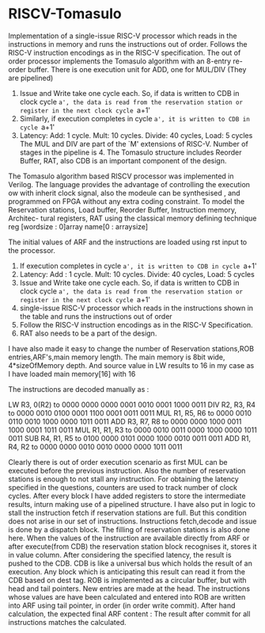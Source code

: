 # RISCV-Tomasulo
Implementation of a single-issue RISC-V processor which reads in the instructions in memory and runs the instructions out of order. Follows the RISC-V instruction encodings as in the RISC-V specification. The out of order processor implements the Tomasulo algorithm with an 8-entry re-order buffer.
There is one execution unit for ADD, one for MUL/DIV (They are pipelined)
1. Issue and Write take one cycle each. So, if data is written to CDB in clock cycle `a', the data is
read from the reservation station or register in the next clock cycle `a+1'
2. Similarly, if execution completes in cycle `a', it is written to CDB in cycle `a+1' 
3. Latency: Add: 1 cycle. Mult: 10 cycles. Divide: 40 cycles, Load: 5 cycles
The MUL and DIV are part of the `M' extensions of RISC-V. Number of stages in the pipeline is 4.
The Tomasulo structure includes Reorder Buffer, RAT, also CDB is an important component of the design.

The Tomasulo algorithm based RISCV processor was implemented in Verilog.
The language provides the advantage of controlling the execution 
ow with inherit clock signal, also
the modeule can be synthesised , and programmed on FPGA without any extra coding constraint.
To model the Reservation stations, Load buffer, Reorder Buffer, Instruction memory, Architec-
tural registers, RAT using the classical memory defining technique reg [wordsize : 0]array name[0 :
arraysize]

The initial values of ARF and the instructions are loaded using rst input to the processor.

1. If execution completes in cycle `a', it is written to CDB in cycle `a+1'
2. Latency: Add : 1 cycle. Mult: 10 cycles. Divide: 40 cycles, Load: 5 cycles
3. Issue and Write take one cycle each. So, if data is written to CDB in clock cycle `a', the data is
read from the reservation station or register in the next clock cycle `a+1'
4. single-issue RISC-V processor which reads in the instructions shown in the table and runs the
instructions out of order
5. Follow the RISC-V instruction encodings as in the RISC-V Specification.
6. RAT also needs to be a part of the design.

I have also made it easy to change the number of Reservation stations,ROB entries,ARF's,main
memory length.
The main memory is 8bit wide, 4*sizeOfMemory depth. And source value in LW results to 16 in
my case as I have loaded main memory[16] with 16

The instructions are decoded manually as :

 LW R3, 0(R2) to 0000 0000 0000 0001 0010 0001 1000 0011
 DIV R2, R3, R4 to 0000 0010 0100 0001 1100 0001 0011 0011
MUL R1, R5, R6 to 0000 0010 0110 0010 1000 0000 1011 0011
ADD R3, R7, R8 to 0000 0000 1000 0011 1000 0001 1011 0011
MUL R1, R1, R3 to 0000 0010 0011 0000 1000 0000 1011 0011
SUB R4, R1, R5 to 0100 0000 0101 0000 1000 0010 0011 0011
ADD R1, R4, R2 to 0000 0000 0010 0010 0000 0000 1011 0011

Clearly there is out of order execution scenario as first MUL can be executed before the previous
instruction. Also the number of reservation stations is enough to not stall any instruction.
For obtaining the latency specified in the questions, counters are used to track number of clock cycles.
After every block I have added registers to store the intermediate results, inturn making use of
a pipelined structure.
I have also put in logic to stall the instruction fetch if reservation stations are full. But this condition
does not arise in our set of instructions.
Instructions fetch,decode and issue is done by a dispatch block. The filling of reservation stations is
also done here.
When the values of the instruction are available directly from ARF or after execute(from CDB) the
reservation station block recognises it, stores it in value column.
After considering the specified latency, the result is pushed to the CDB.
CDB is like a universal bus which holds the result of an execution. Any block which is anticipating
this result can read it from the CDB based on dest tag.
ROB is implemented as a circular buffer, but with head and tail pointers. New entries are made at
the head. The instructions whose values are have been calculated and entered into ROB are written
into ARF using tail pointer, in order (in order write commit).
After hand calculation, the expected final ARF content :
The result after commit for all instructions matches the calculated.

